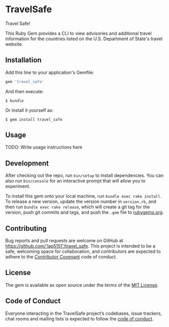 # TravelSafe

Travel Safe!

This Ruby Gem provides a CLI to view advisories and additional travel information for the countries listed on the U.S. Department of State's travel website.


## Installation

Add this line to your application's Gemfile:

```ruby
gem 'travel_safe'
```

And then execute:

    $ bundle

Or install it yourself as:

    $ gem install travel_safe

## Usage

TODO: Write usage instructions here

## Development

After checking out the repo, run `bin/setup` to install dependencies. You can also run `bin/console` for an interactive prompt that will allow you to experiment.

To install this gem onto your local machine, run `bundle exec rake install`. To release a new version, update the version number in `version.rb`, and then run `bundle exec rake release`, which will create a git tag for the version, push git commits and tags, and push the `.gem` file to [rubygems.org](https://rubygems.org).

## Contributing

Bug reports and pull requests are welcome on GitHub at https://github.com/'lap5151'/travel_safe. This project is intended to be a safe, welcoming space for collaboration, and contributors are expected to adhere to the [Contributor Covenant](http://contributor-covenant.org) code of conduct.

## License

The gem is available as open source under the terms of the [MIT License](https://opensource.org/licenses/MIT).

## Code of Conduct

Everyone interacting in the TravelSafe project’s codebases, issue trackers, chat rooms and mailing lists is expected to follow the [code of conduct](https://github.com/'lap5151'/travel_safe/blob/master/CODE_OF_CONDUCT.md).
